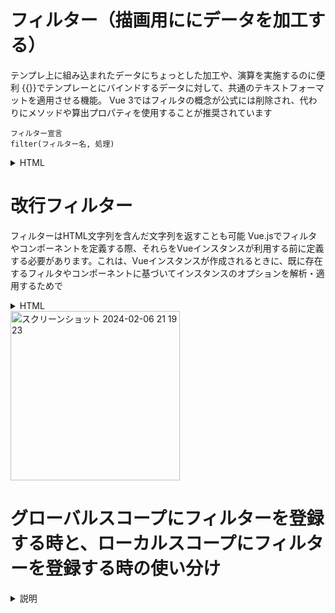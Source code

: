 # フィルター（描画用ににデータを加工する）
テンプレ上に組み込まれたデータにちょっとした加工や、演算を実施するのに便利
{{}}でテンプレーとにバインドするデータに対して、共通のテキストフォーマットを適用させる機能。
Vue 3ではフィルタの概念が公式には削除され、代わりにメソッドや算出プロパティを使用することが推奨されています
```
フィルター宣言
filter(フィルター名, 処理) 
```

<details>
  <summary>HTML</summary>
  
```
<!DOCTYPE html>
<html lang="ja">
  <head>
    <meta charset="UTF-8" />
    <script src="https://cdn.jsdelivr.net/npm/vue@2.7.11/dist/vue.js"></script>
    <title>Document</title>
  </head>
  <body>
    <div id="app">
      本日は{{ date | parseDate }} <br />
      料金は{{ price | parsePrice}}となります。
    </div>
    <script>
      new Vue({
        el: '#app',
        data: {
          date: new Date(), //現在の日付と時間のデータを保持するキー名
          price: 10000,
        },

        filters: {
          parseDate: function (date) {
            return (
              date.getFullYear() +
              '年' +
              date.getMonth() +
              '月' +
              date.getDate() +
              '日'
            );
          },
          parsePrice(price) {
            return Number(price).toLocaleString() + '円';
          },
        },
      });
    </script>
  </body>
</html>

```

</details>



# 改行フィルター
フィルターはHTML文字列を含んだ文字列を返すことも可能
Vue.jsでフィルタやコンポーネントを定義する際、それらをVueインスタンスが利用する前に定義する必要があります。これは、Vueインスタンスが作成されるときに、既に存在するフィルタやコンポーネントに基づいてインスタンスのオプションを解析・適用するためで

<details>
  <summary>HTML</summary>
  
```
<!DOCTYPE html>
<html lang="ja">
  <head>
    <meta charset="UTF-8" />
    <script src="https://cdn.jsdelivr.net/npm/vue@2.7.11/dist/vue.js"></script>
    <title>Document</title>
  </head>
  <body>
    <div id="app">
      <textarea v-model="memo" cols="30" rows="10"></textarea>
      <div v-bind:inner-html.prop="memo | nl2br"></div>
    </div>
    <script>
      Vue.filter('nl2br', function (value) {
        if (typeof value !== 'string') {
          return value;
        }
        return value.replace(/\r?\n/g, '<br />');
      });

      new Vue({
        el: '#app',
        data: {
          memo: '',
        },
      });
    </script>
  </body>
</html>

```

</details>
<img width="271" alt="スクリーンショット 2024-02-06 21 19 23" src="https://github.com/kb8864/Study-Notes/assets/128299525/015b74f7-c3ba-4a8e-8826-43fb1267d4e7">


# グローバルスコープにフィルターを登録する時と、ローカルスコープにフィルターを登録する時の使い分け
</details>

<details>
  <summary>説明</summary>
  
```
グローバルスコープにメソッドを登録する場合は、アプリケーション内のすべてのコンポーネントでそのメソッドを使用するとき。
例えば、日付や通貨のフォーマットを統一したい場合などが該当。

 ローカルスコープは、特定のコンポーネント限定で使用するフォーマットや計算がある場合、ローカルスコープでメソッドや算出プロパティを定義
```

</details>
